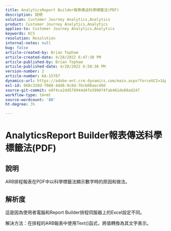 ```yaml
---
title: AnalyticsReport Builder報表傳送科學標籤法(PDF)
description: 說明
solution: Customer Journey Analytics,Analytics
product: Customer Journey Analytics,Analytics
applies-to: Customer Journey Analytics,Analytics
keywords: KCS
resolution: Resolution
internal-notes: null
bug: false
article-created-by: Brian Topham
article-created-date: 4/28/2022 6:47:30 PM
article-published-by: Brian Topham
article-published-date: 4/28/2022 6:50:38 PM
version-number: 2
article-number: KA-15787
dynamics-url: https://adobe-ent.crm.dynamics.com/main.aspx?forceUCI=1&pagetype=entityrecord&etn=knowledgearticle&id=e0a453a2-23c7-ec11-a7b6-0022480a1b03
exl-id: 068c320d-f088-4dd6-9c8d-7bcb08aec49d
source-git-commit: e8f4ca2dd578944d4fe399074fab461de88ad247
workflow-type: tm+mt
source-wordcount: '80'
ht-degree: 3%

---
```


# AnalyticsReport Builder報表傳送科學標籤法(PDF)

## 說明


ARB排程報表在PDF中以科學標籤法顯示數字時的原因和做法。


## 解析度


這是因為使用者電腦和Report Builder排程伺服器上的Excel設定不同。

解決方法：在排程的ARB報表中使用Text()函式，將值轉換為其文字表示。
